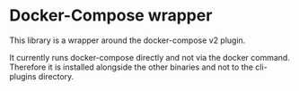 # Docker-Compose wrapper

This library is a wrapper around the docker-compose v2 plugin.

It currently runs docker-compose directly and not via the docker command.
Therefore it is installed alongside the other binaries and not to the cli-plugins directory.
